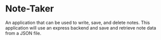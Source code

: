 # Note-Taker
 An application that can be used to write, save, and delete notes. This application will use an express backend and save and retrieve note data from a JSON file.
